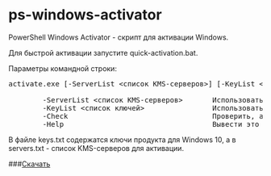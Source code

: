 # ps-windows-activator
PowerShell Windows Activator - скрипт для активации Windows.

Для быстрой активации запустите quick-activation.bat.

Параметры командной строки:
<pre>
activate.exe [-ServerList <список KMS-серверов>] [-KeyList <список ключей>] [-Check] [-Help]

        -ServerList <список KMS-серверов>       Использовать указанный файл со списком KMS-серверов.
        -KeyList <список ключей>                Использовать указанный файл со списком ключей.
        -Check                                  Проверить, активирована ли Windows. Возвращает код выхода 0, если система активирована, и 1, если нет.
        -Help                                   Вывести это сообщение.
</pre>

В файле keys.txt содержатся ключи продукта для Windows 10, а в servers.txt - список KMS-серверов для активации.

###[Скачать](https://github.com/nekit270/ps-windows-activator/archive/refs/heads/main.zip)
